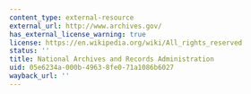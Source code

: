 ```yaml
---
content_type: external-resource
external_url: http://www.archives.gov/
has_external_license_warning: true
license: https://en.wikipedia.org/wiki/All_rights_reserved
status: ''
title: National Archives and Records Administration
uid: 05e6234a-000b-4963-8fe0-71a1086b6027
wayback_url: ''
---
```

